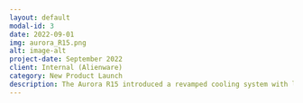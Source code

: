 ```yaml
---
layout: default
modal-id: 3
date: 2022-09-01
img: aurora_R15.png
alt: image-alt
project-date: September 2022
client: Internal (Alienware)
category: New Product Launch
description: The Aurora R15 introduced a revamped cooling system with larger fans and improved airflow, addressing the thermal issues that plagued its predecessors. The R15 also expanded Alienware’s RGB lighting options, offering more granular control over aesthetics compared to competitors.
---
```

